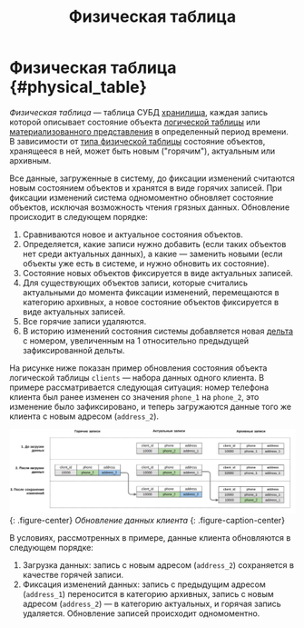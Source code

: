 ﻿---
layout: default
title: Физическая таблица
nav_order: 11
parent: Основные понятия
grand_parent: Обзор понятий, компонентов и связей
has_children: false
has_toc: false
---

# Физическая таблица {#physical_table}

_Физическая таблица_ — таблица СУБД [хранилища](../data_storage/data_storage.md), каждая запись 
которой описывает состояние объекта [логической таблицы](../logical_table/logical_table.md) 
или [материализованного представления](../materialized_view/materialized_view.md) 
в определенный период времени. В зависимости от [типа физической таблицы](../physical_schema/physical_schema.md) 
состояние объектов, хранящееся в ней, может быть новым ("горячим"), актуальным или архивным.

Все данные, загруженные в систему, до фиксации изменений считаются новым состоянием объектов и хранятся 
в виде горячих записей. При фиксации изменений система одномоментно обновляет состояние объектов, 
исключая возможность чтения грязных данных. Обновление происходит в следующем порядке:
1.  Сравниваются новое и актуальное состояния объектов.
2.  Определяется, какие записи нужно добавить (если таких объектов нет среди актуальных данных), а какие — 
    заменить новыми (если объекты уже есть в системе, и нужно обновить их состояние).
3.  Состояние новых объектов фиксируется в виде актуальных записей.
4.  Для существующих объектов записи, которые считались актуальными до момента фиксации изменений, 
    перемещаются в категорию архивных, а новое состояние объектов фиксируется в виде актуальных записей.
5.  Все горячие записи удаляются.
6.  В историю изменений состояния системы добавляется новая [дельта](../delta/delta.md) с номером, 
    увеличенным на 1 относительно предыдущей зафиксированной дельты.
    
На рисунке ниже показан пример обновления состояния объекта логической таблицы `clients` — набора данных одного 
клиента. В примере рассматривается следующая ситуация: номер телефона клиента был ранее изменен со значения `phone_1` 
на `phone_2`, это изменение было зафиксировано, и теперь загружаются данные того же клиента с новым адресом 
(`address_2`).

![](physical_table.svg)
{: .figure-center}
*Обновление данных клиента*
{: .figure-caption-center}

В условиях, рассмотренных в примере, данные клиента обновляются в следующем порядке:
1.  Загрузка данных: запись с новым адресом (`address_2`) сохраняется в качестве горячей записи.
2.  Фиксация изменений данных: запись с предыдущим адресом (`address_1`) переносится в категорию архивных, 
    запись с новым адресом (`address_2`) — в категорию актуальных, и горячая запись удаляется. 
    Обновление записей происходит одномоментно.